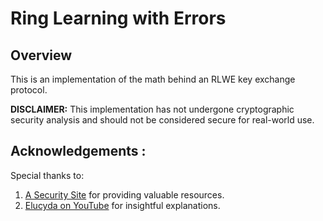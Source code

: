 # Ring Learning with Errors

## Overview
This is an implementation of the math behind an RLWE key exchange protocol.

**DISCLAIMER:** This implementation has not undergone cryptographic security analysis and should not
be considered secure for real-world use.

## Acknowledgements :
Special thanks to:
1) [A Security Site](https://asecuritysite.com) for providing valuable resources.
2) [Elucyda on YouTube](https://www.youtube.com/@Elucyda) for insightful explanations.
